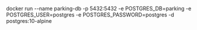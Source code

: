 docker run --name parking-db -p 5432:5432 -e POSTGRES_DB=parking -e POSTGRES_USER=postgres -e POSTGRES_PASSWORD=postgres -d postgres:10-alpine 